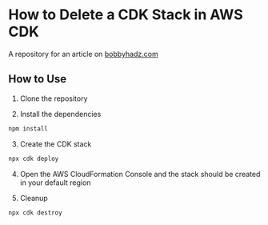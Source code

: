 # How to Delete a CDK Stack in AWS CDK

A repository for an article on
[bobbyhadz.com](https://bobbyhadz.com/blog/delete-cdk-stack)

## How to Use

1. Clone the repository

2. Install the dependencies

```bash
npm install
```

3. Create the CDK stack

```bash
npx cdk deploy
```

4. Open the AWS CloudFormation Console and the stack should be created in your
   default region

5. Cleanup

```bash
npx cdk destroy
```
